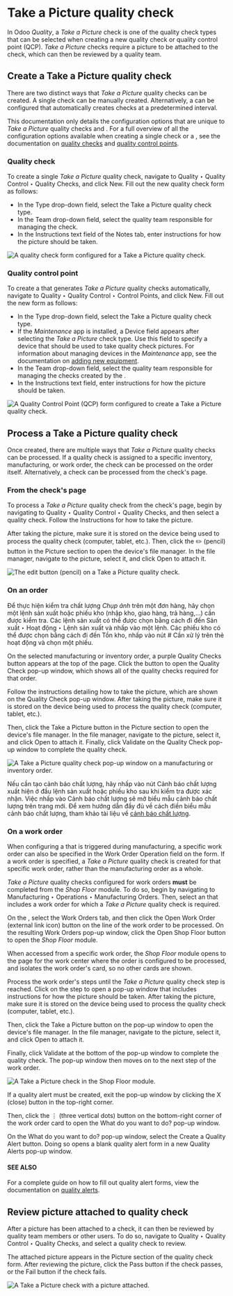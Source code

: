 # Take a Picture quality check

In Odoo *Quality*, a *Take a Picture* check is one of the quality check types that can be selected
when creating a new quality check or quality control point (QCP). *Take a Picture* checks require a
picture to be attached to the check, which can then be reviewed by a quality team.

## Create a Take a Picture quality check

There are two distinct ways that *Take a Picture* quality checks can be created. A single check can
be manually created. Alternatively, a  can be configured that automatically creates checks at a
predetermined interval.

This documentation only details the configuration options that are unique to *Take a Picture*
quality checks and . For a full overview of all the configuration options available when
creating a single check or a , see the documentation on [quality checks](../quality_management/quality_checks.md#quality-quality-management-quality-checks) and [quality control points](../quality_management/quality_control_points.md#quality-quality-management-quality-control-points).

### Quality check

To create a single *Take a Picture* quality check, navigate to Quality ‣ Quality
Control ‣ Quality Checks, and click New. Fill out the new quality check form as
follows:

- In the Type drop-down field, select the Take a Picture quality check type.
- In the Team drop-down field, select the quality team responsible for managing the
  check.
- In the Instructions text field of the Notes tab, enter instructions for
  how the picture should be taken.

![A quality check form configured for a Take a Picture quality check.](../../../../.gitbook/assets/picture-check-form.png)

### Quality control point

To create a  that generates *Take a Picture* quality checks automatically, navigate to
Quality ‣ Quality Control ‣ Control Points, and click New. Fill out
the new  form as follows:

- In the Type drop-down field, select the Take a Picture quality check type.
- If the *Maintenance* app is installed, a Device field appears after selecting the
  *Take a Picture* check type. Use this field to specify a device that should be used to take
  quality check pictures. For information about managing devices in the *Maintenance* app, see the
  documentation on [adding new equipment](../../maintenance/add_new_equipment.md#maintenance-equipment-management-add-new-equipment).
- In the Team drop-down field, select the quality team responsible for managing the
  checks created by the .
- In the Instructions text field, enter instructions for how the picture should be
  taken.

![A Quality Control Point (QCP) form configured to create a Take a Picture quality check.](../../../../.gitbook/assets/picture-qcp-form.png)

## Process a Take a Picture quality check

Once created, there are multiple ways that *Take a Picture* quality checks can be processed. If a
quality check is assigned to a specific inventory, manufacturing, or work order, the check can be
processed on the order itself. Alternatively, a check can be processed from the check's page.

### From the check's page

To process a *Take a Picture* quality check from the check's page, begin by navigating to
Quality ‣ Quality Control ‣ Quality Checks, and then select a quality check.
Follow the Instructions for how to take the picture.

After taking the picture, make sure it is stored on the device being used to process the quality
check (computer, tablet, etc.). Then, click the ✏️ (pencil) button in the
Picture section to open the device's file manager. In the file manager, navigate to the
picture, select it, and click Open to attach it.

![The edit button (pencil) on a Take a Picture quality check.](../../../../.gitbook/assets/picture-edit-button.png)

### On an order

Để thực hiện kiểm tra chất lượng *Chụp ảnh* trên một đơn hàng, hãy chọn một lệnh sản xuất hoặc phiếu kho (nhập kho, giao hàng, trả hàng,...) cần được kiểm tra. Các lệnh sản xuất có thể được chọn bằng cách đi đến Sản xuất ‣ Hoạt động ‣ Lệnh sản xuất và nhấp vào một lệnh. Các phiếu kho có thể được chọn bằng cách đi đến Tồn kho, nhấp vào nút # Cần xử lý trên thẻ hoạt động và chọn một phiếu.

On the selected manufacturing or inventory order, a purple Quality Checks button appears
at the top of the page. Click the button to open the Quality Check pop-up window, which
shows all of the quality checks required for that order.

Follow the instructions detailing how to take the picture, which are shown on the Quality
Check pop-up window. After taking the picture, make sure it is stored on the device being used to
process the quality check (computer, tablet, etc.).

Then, click the Take a Picture button in the Picture section to open the
device's file manager. In the file manager, navigate to the picture, select it, and click
Open to attach it. Finally, click Validate on the Quality Check
pop-up window to complete the quality check.

![A Take a Picture quality check pop-up window on a manufacturing or inventory order.](../../../../.gitbook/assets/picture-check-pop-up.png)

Nếu cần tạo cảnh báo chất lượng, hãy nhấp vào nút Cảnh báo chất lượng xuất hiện ở đầu lệnh sản xuất hoặc phiếu kho sau khi kiểm tra được xác nhận. Việc nhấp vào Cảnh báo chất lượng sẽ mở biểu mẫu cảnh báo chất lượng trên trang mới. Để xem hướng dẫn đầy đủ về cách điền biểu mẫu cảnh báo chất lượng, tham khảo tài liệu về [cảnh báo chất lượng](../quality_management/quality_alerts.md#quality-quality-management-quality-alerts).

### On a work order

When configuring a  that is triggered during manufacturing, a specific work order can also be
specified in the Work Order Operation field on the  form. If a work order is
specified, a *Take a Picture* quality check is created for that specific work order, rather than the
manufacturing order as a whole.

*Take a Picture* quality checks configured for work orders **must** be completed from the *Shop
Floor* module. To do so, begin by navigating to Manufacturing ‣ Operations ‣
Manufacturing Orders. Then, select an  that includes a work order for which a *Take a Picture*
quality check is required.

On the , select the Work Orders tab, and then click the Open Work Order
(external link icon) button on the line of the work order to be processed. On the resulting
Work Orders pop-up window, click the Open Shop Floor button to open the
*Shop Floor* module.

When accessed from a specific work order, the *Shop Floor* module opens to the page for the work
center where the order is configured to be processed, and isolates the work order's card, so no
other cards are shown.

Process the work order's steps until the *Take a Picture* quality check step is reached. Click on
the step to open a pop-up window that includes instructions for how the picture should be taken.
After taking the picture, make sure it is stored on the device being used to process the quality
check (computer, tablet, etc.).

Then, click the Take a Picture button on the pop-up window to open the device's file
manager. In the file manager, navigate to the picture, select it, and click Open to
attach it.

Finally, click Validate at the bottom of the pop-up window to complete the quality
check. The pop-up window then moves on to the next step of the work order.

![A Take a Picture check in the Shop Floor module.](../../../../.gitbook/assets/picture-check-shop-floor.png)

If a quality alert must be created, exit the pop-up window by clicking the X (close)
button in the top-right corner.

Then, click the ⋮ (three vertical dots) button on the bottom-right corner of the work
order card to open the What do you want to do? pop-up window.

On the What do you want to do? pop-up window, select the Create a Quality
Alert button. Doing so opens a blank quality alert form in a new Quality Alerts pop-up
window.

#### SEE ALSO
For a complete guide on how to fill out quality alert forms, view the documentation on
[quality alerts](../quality_management/quality_alerts.md).

## Review picture attached to quality check

After a picture has been attached to a check, it can then be reviewed by quality team members or
other users. To do so, navigate to Quality ‣ Quality Control ‣ Quality Checks,
and select a quality check to review.

The attached picture appears in the Picture section of the quality check form. After
reviewing the picture, click the Pass button if the check passes, or the
Fail button if the check fails.

![A Take a Picture check with a picture attached.](../../../../.gitbook/assets/review-picture-check.png)
